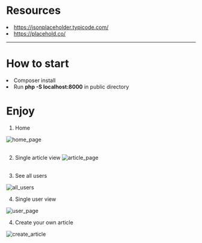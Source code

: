 # Resources

<li><a href="https://jsonplaceholder.typicode.com/">https://jsonplaceholder.typicode.com/</a></li>
<li><a href="https://placehold.co/">https://placehold.co/</a></li>

---

# How to start

<li>Composer install</li>
<li>Run <b>php -S localhost:8000</b> in public directory</li>

# Enjoy

1. Home

<img src="https://github.com/aivis-vigo/TVNET/assets/120174645/aa7afabe-2289-4b5d-9b56-4c6807bbf520" alt="home_page"><br><br>  
  
2. Single article view 
<img src="https://github.com/aivis-vigo/TVNET/assets/120174645/d096fcf7-65eb-41ec-a283-f76c7e73453f" alt="article_page"><br><br> 

3. See all users
<img src="https://github.com/aivis-vigo/TVNET/assets/120174645/be3dff76-5134-4859-b56f-8f7523064d97" alt="all_users">

4. Single user view 
<img src="https://github.com/aivis-vigo/TVNET/assets/120174645/f5dec51a-28c5-4da5-a0d6-b9d848dc6530" alt="user_page">  

4. Create your own article
<img src="https://github.com/aivis-vigo/TVNET/assets/120174645/0b01f595-f271-41b3-8877-5ecc352363d2" alt="create_article">
